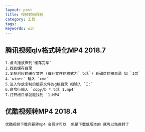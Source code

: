 ```yaml
---
layout: post
title: 视频转码保存
category: 工具
tags: 
keywords: win
---
```

## 腾讯视频qlv格式转化MP4 2018.7
	1.点击播放直到`缓存完毕`
	2.找到缓存目录
	3.复制对应的缓存文件 (缓存文件的格式为`.tdl`) 到磁盘的根目录 如 `I盘`
	4.`win+r` 输入 `cmd`
	5.进入你放复制的缓存文件的g根目录 如输入 `I:`
	6.命令行输入 `copy/b *.tdl 1.mp4`
	7.打开根目录就能找到 `1.MP4`

## 优酷视频转MP4 2018.4
`优酷视频下载完要转mp4 会员才可以 
但是下载低版本的 就可以免费转了`
